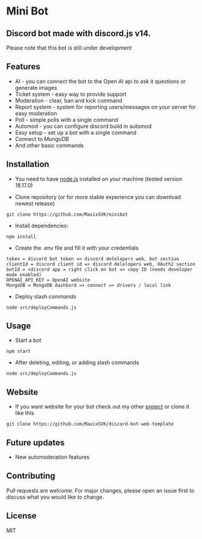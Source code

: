 # Mini Bot

## Discord bot made with discord.js v14.
Please note that this bot is still under development

## Features
 - AI - you can connect the bot to the Open AI api to ask it questions or generate images
 - Ticket system - easy way to provide support
 - Moderation - clear, ban and kick command
 - Report system - system for reporting users/messages on your server for easy moderation
 - Poll - simple polls with a single command
 - Automod - you can configure discord build in automod
 - Easy setup - set up a bot with a single command
 - Connect to MongoDB
 - And other basic commands

## Installation
 - You need to have [node.js](https://nodejs.org/) installed on your machine (tested version 18.17.0)

 - Clone repository (or for more stable experience you can download newest release)
```
git clone https://github.com/MaxixSVK/minibot

``` 
- Install dependencies:
```
npm install
```

 - Create the .env file and fill it with your credentials
 ```
token = discord bot token => discord delelopers web, bot section
clientId = discord client id => discord delelopers web, OAuth2 section
botId = <discord app = right click on bot => copy ID (needs developer mode enabled)
OPENAI_API_KEY = OpenAI website
MongoDB = MongoDB dashbord => connect => drivers / local link
 ```

 - Deploy slash commands
```
node src/deployCommands.js
```

## Usage
 - Start a bot
```
npm start
```

- After deleting, editing, or adding slash commands
```
node src/deployCommands.js
```

## Website
 - If you want website for your bot check out my other [project](https://github.com/MaxixSVK/discord-bot-web-template.git) or clone it like this
```
git clone https://github.com/MaxixSVK/discord-bot-web-template
```

## Future updates
 - New automoderation features

## Contributing

Pull requests are welcome. For major changes, please open an issue first
to discuss what you would like to change.

## License

MIT